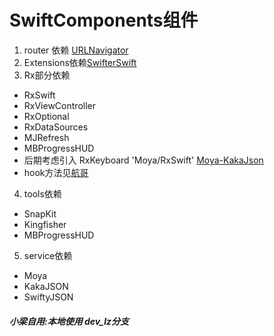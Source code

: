 
# SwiftComponents组件

1. router 依赖 [URLNavigator](https://github.com/devxoul/URLNavigator) 
2. Extensions依赖[SwifterSwift](https://github.com/SwifterSwift/SwifterSwift)
3. Rx部分依赖  
- RxSwift 
- RxViewController   
- RxOptional
- RxDataSources
- MJRefresh
- MBProgressHUD
- 后期考虑引入 RxKeyboard  'Moya/RxSwift'  [Moya-KakaJson]( https://github.com/Guoxiafei/Moya-KakaJson)  
- hook方法见[航哥](https://www.hangge.com/blog/cache/detail_2049.html)
4. tools依赖 
- SnapKit
- Kingfisher
- MBProgressHUD
5. service依赖
- Moya
- KakaJSON
- SwiftyJSON


##### 小梁自用:本地使用 dev_lz分支
